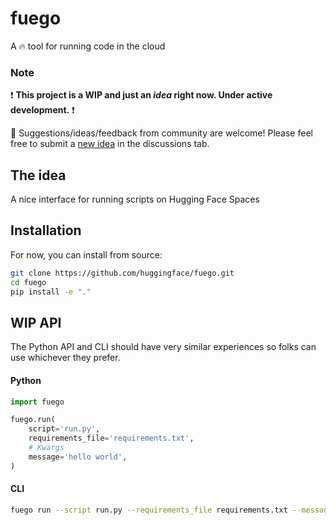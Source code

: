 # fuego

A 🔥 tool for running code in the cloud

### Note

❗ **This project is a WIP and just an _idea_ right now. Under active development.** ❗

🤗 Suggestions/ideas/feedback from community are welcome! Please feel free to submit a [new idea](https://github.com/huggingface/fuego/discussions/new?category=ideas) in the discussions tab.

## The idea

A nice interface for running scripts on Hugging Face Spaces

## Installation

For now, you can install from source:

```bash
git clone https://github.com/huggingface/fuego.git
cd fuego
pip install -e "."
```

## WIP API

The Python API and CLI should have very similar experiences so folks can use whichever they prefer.

#### Python


```python
import fuego

fuego.run(
    script='run.py',
    requirements_file='requirements.txt',
    # Kwargs
    message='hello world',
)
```

#### CLI

```bash
fuego run --script run.py --requirements_file requirements.txt --message "hello world"
```
